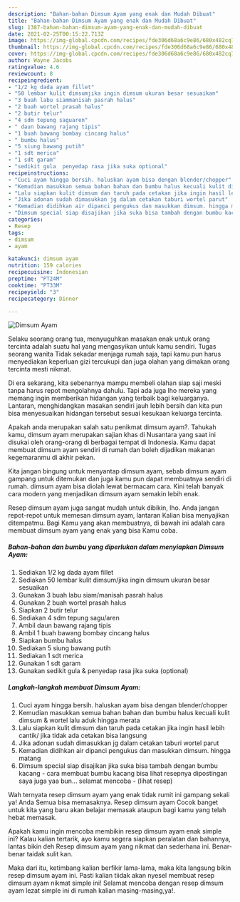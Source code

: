 ```yaml
---
description: "Bahan-bahan Dimsum Ayam yang enak dan Mudah Dibuat"
title: "Bahan-bahan Dimsum Ayam yang enak dan Mudah Dibuat"
slug: 1387-bahan-bahan-dimsum-ayam-yang-enak-dan-mudah-dibuat
date: 2021-02-25T00:15:22.713Z
image: https://img-global.cpcdn.com/recipes/fde306d68a6c9e86/680x482cq70/dimsum-ayam-foto-resep-utama.jpg
thumbnail: https://img-global.cpcdn.com/recipes/fde306d68a6c9e86/680x482cq70/dimsum-ayam-foto-resep-utama.jpg
cover: https://img-global.cpcdn.com/recipes/fde306d68a6c9e86/680x482cq70/dimsum-ayam-foto-resep-utama.jpg
author: Wayne Jacobs
ratingvalue: 4.6
reviewcount: 8
recipeingredient:
- "1/2 kg dada ayam fillet"
- "50 lembar kulit dimsumjika ingin dimsum ukuran besar sesuaikan"
- "3 buah labu siammanisah pasrah halus"
- "2 buah wortel prasah halus"
- "2 butir telur"
- "4 sdm tepung saguaren"
- " daun bawang rajang tipis"
- "1 buah bawang bombay cincang halus"
- " bumbu halus"
- "5 siung bawang putih"
- "1 sdt merica"
- "1 sdt garam"
- "sedikit gula  penyedap rasa jika suka optional"
recipeinstructions:
- "Cuci ayam hingga bersih. haluskan ayam bisa dengan blender/chopper"
- "Kemudian masukkan semua bahan bahan dan bumbu halus kecuali kulit dimsum &amp; wortel lalu aduk hingga merata"
- "Lalu siapkan kulit dimsum dan taruh pada cetakan jika ingin hasil lebih cantik/ jika tidak ada cetakan bisa langsung"
- "Jika adonan sudah dimasukkan jg dalam cetakan taburi wortel parut"
- "Kemadian didihkan air dipanci pengukus dan masukkan dimsum. hingga matang"
- "Dimsum special siap disajikan jika suka bisa tambah dengan bumbu kacang cara membuat bumbu kacang bisa lihat resepnya dipostingan saya juga yaa bun... selamat mencoba           (lihat resep)"
categories:
- Resep
tags:
- dimsum
- ayam

katakunci: dimsum ayam 
nutrition: 159 calories
recipecuisine: Indonesian
preptime: "PT24M"
cooktime: "PT33M"
recipeyield: "3"
recipecategory: Dinner

---
```



![Dimsum Ayam](https://img-global.cpcdn.com/recipes/fde306d68a6c9e86/680x482cq70/dimsum-ayam-foto-resep-utama.jpg)

Selaku seorang orang tua, menyuguhkan masakan enak untuk orang tercinta adalah suatu hal yang mengasyikan untuk kamu sendiri. Tugas seorang  wanita Tidak sekadar menjaga rumah saja, tapi kamu pun harus menyediakan keperluan gizi tercukupi dan juga olahan yang dimakan orang tercinta mesti nikmat.

Di era  sekarang, kita sebenarnya mampu membeli olahan siap saji meski tanpa harus repot mengolahnya dahulu. Tapi ada juga lho mereka yang memang ingin memberikan hidangan yang terbaik bagi keluarganya. Lantaran, menghidangkan masakan sendiri jauh lebih bersih dan kita pun bisa menyesuaikan hidangan tersebut sesuai kesukaan keluarga tercinta. 



Apakah anda merupakan salah satu penikmat dimsum ayam?. Tahukah kamu, dimsum ayam merupakan sajian khas di Nusantara yang saat ini disukai oleh orang-orang di berbagai tempat di Indonesia. Kamu dapat membuat dimsum ayam sendiri di rumah dan boleh dijadikan makanan kegemaranmu di akhir pekan.

Kita jangan bingung untuk menyantap dimsum ayam, sebab dimsum ayam gampang untuk ditemukan dan juga kamu pun dapat membuatnya sendiri di rumah. dimsum ayam bisa diolah lewat bermacam cara. Kini telah banyak cara modern yang menjadikan dimsum ayam semakin lebih enak.

Resep dimsum ayam juga sangat mudah untuk dibikin, lho. Anda jangan repot-repot untuk memesan dimsum ayam, lantaran Kalian bisa menyajikan ditempatmu. Bagi Kamu yang akan membuatnya, di bawah ini adalah cara membuat dimsum ayam yang enak yang bisa Kamu coba.

<!--inarticleads1-->

##### Bahan-bahan dan bumbu yang diperlukan dalam menyiapkan Dimsum Ayam:

1. Sediakan 1/2 kg dada ayam fillet
1. Sediakan 50 lembar kulit dimsum/jika ingin dimsum ukuran besar sesuaikan
1. Gunakan 3 buah labu siam/manisah pasrah halus
1. Gunakan 2 buah wortel prasah halus
1. Siapkan 2 butir telur
1. Sediakan 4 sdm tepung sagu/aren
1. Ambil  daun bawang rajang tipis
1. Ambil 1 buah bawang bombay cincang halus
1. Siapkan  bumbu halus
1. Sediakan 5 siung bawang putih
1. Sediakan 1 sdt merica
1. Gunakan 1 sdt garam
1. Gunakan sedikit gula &amp; penyedap rasa jika suka (optional)




<!--inarticleads2-->

##### Langkah-langkah membuat Dimsum Ayam:

1. Cuci ayam hingga bersih. haluskan ayam bisa dengan blender/chopper
1. Kemudian masukkan semua bahan bahan dan bumbu halus kecuali kulit dimsum &amp; wortel lalu aduk hingga merata
1. Lalu siapkan kulit dimsum dan taruh pada cetakan jika ingin hasil lebih cantik/ jika tidak ada cetakan bisa langsung
1. Jika adonan sudah dimasukkan jg dalam cetakan taburi wortel parut
1. Kemadian didihkan air dipanci pengukus dan masukkan dimsum. hingga matang
1. Dimsum special siap disajikan jika suka bisa tambah dengan bumbu kacang - cara membuat bumbu kacang bisa lihat resepnya dipostingan saya juga yaa bun... selamat mencoba -           (lihat resep)




Wah ternyata resep dimsum ayam yang enak tidak rumit ini gampang sekali ya! Anda Semua bisa memasaknya. Resep dimsum ayam Cocok banget untuk kita yang baru akan belajar memasak ataupun bagi kamu yang telah hebat memasak.

Apakah kamu ingin mencoba membikin resep dimsum ayam enak simple ini? Kalau kalian tertarik, ayo kamu segera siapkan peralatan dan bahannya, lantas bikin deh Resep dimsum ayam yang nikmat dan sederhana ini. Benar-benar taidak sulit kan. 

Maka dari itu, ketimbang kalian berfikir lama-lama, maka kita langsung bikin resep dimsum ayam ini. Pasti kalian tiidak akan nyesel membuat resep dimsum ayam nikmat simple ini! Selamat mencoba dengan resep dimsum ayam lezat simple ini di rumah kalian masing-masing,ya!.

